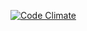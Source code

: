 [![Code Climate](https://codeclimate.com/repos/53a5ae9e695680511e005ed2/badges/4bb87964a08708325ecb/gpa.png)](https://codeclimate.com/repos/53a5ae9e695680511e005ed2/feed)
